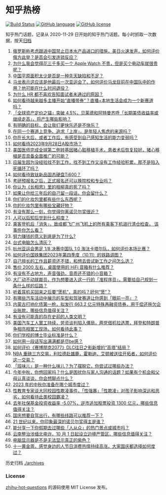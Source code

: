 # 知乎热榜
[![Build Status](https://github.com/ToWeLong/zhihu-hot-questions/workflows/CI/badge.svg)](https://github.com/ToWeLong/zhihu-hot-questions/actions)
[![GitHub language](https://img.shields.io/badge/language-golang-orange.svg)](https://golang.org/)
[![GitHub license](https://img.shields.io/github/license/ToWeLong/zhihu-hot-questions)](https://github.com/ToWeLong/zhihu-hot-questions/blob/main/LICENSE)

知乎热门话题，记录从 2020-11-29 日开始的知乎热门话题。每小时抓取一次数据，按天[归档](./archives)

<!-- BEGIN -->

1. [俄罗斯称考虑跟进中国禁止日本水产品进口的措施，美日火速发声，如何评价俄方此举？是否会引发连锁反应？](https://www.zhihu.com/question/624033423)
1. [为什么我会觉得花三千多买一个 Apple Watch 不贵，但是买个电动车就很贵呢？](https://www.zhihu.com/question/618922342)
1. [中国平原面积太少是否是一种先天缺陷和不足？](https://www.zhihu.com/question/296223711)
1. [马龙表示这应该是他最后一次亚运会了，如何评价马龙目前在中国队中的作用？他可能在什么时间退役？](https://www.zhihu.com/question/623969125)
1. [为什么 HR 都不喜欢告知面试者未通过的原因？](https://www.zhihu.com/question/622555984)
1. [如何看待越来越多主播开始“直播带券”？直播+本地生活会成为一个新赛道吗？](https://www.zhihu.com/question/624048990)
1. [「全球资产定价之锚」突破 4.5%，贝莱德和阿特曼齐呼「长期美债收益率或继续走高」，将产生哪些影响？](https://www.zhihu.com/question/623981120)
1. [有明确的目标，会让我们更快乐还是不快乐？](https://www.zhihu.com/question/623695590)
1. [在同一个赛道上竞争、追求「上岸」，是年轻人焦虑的来源吗？](https://www.zhihu.com/question/623695522)
1. [你在长大后，或者工作后，有感受到自己感知生活的能力变弱吗？](https://www.zhihu.com/question/623695537)
1. [如何看待2023年9月28日A股市场？](https://www.zhihu.com/question/624083637)
1. [美国医师完成全球第二例转基因猪心脏移植手术，患者术后恢复较好，猪心移植是否具备全面推广的可能？](https://www.zhihu.com/question/623577216)
1. [应届生因为没经验找不到工作，找不到工作又没有工作经验积累，那不是陷入死循环了吗？](https://www.zhihu.com/question/623803856)
1. [如何看待致钛新品固态硬盘Ti600？](https://www.zhihu.com/question/623969000)
1. [考研预报名之后，正式报名还可以换院校和专业吗？](https://www.zhihu.com/question/622448967)
1. [你认为《长相思》里的相柳真的死了吗？](https://www.zhihu.com/question/624018907)
1. [如果让你给三年后的自己留一段话，你会留什么？](https://www.zhihu.com/question/623643624)
1. [你们的化妆包里都有些什么东西呢？](https://www.zhihu.com/question/363266392)
1. [你的化妆包里有哪些宝藏好物？](https://www.zhihu.com/question/567806081)
1. [有没有那么一刻，你觉得你离诺贝尔奖很近？](https://www.zhihu.com/question/622723273)
1. [人可以后知后觉到什么程度？](https://www.zhihu.com/question/36760554)
1. [乘客登机后「消失」，致成都飞广州飞机上的所有乘客下机进行清仓检查， 该事件你怎么看？](https://www.zhihu.com/question/623834483)
1. [努力赚钱的意义到底是为了什么?](https://www.zhihu.com/question/619560856)
1. [台式电脑怎么清灰？](https://www.zhihu.com/question/622142319)
1. [杭州亚运会男足 1/8 决赛中国队 1:0 淘汰卡塔尔队，如何评价本场比赛？](https://www.zhihu.com/question/624061597)
1. [如何评价国铁集团2023年第四季度（10.11）的铁路调图？](https://www.zhihu.com/question/622722169)
1. [自己擅长的工作且薪资还不错，和想去尝试新工作之间怎么选？](https://www.zhihu.com/question/622549894)
1. [售价 2000 左右，桌面使用的 HiFi 音箱有什么推荐？](https://www.zhihu.com/question/580819766)
1. [有没有不占地方，声音强劲，音质还不错的小音箱？](https://www.zhihu.com/question/321948865)
1. [大厂动不动就裁员，作为想要进入这一行的「准程序员」，需要给自己规划一条什么样的后路？](https://www.zhihu.com/question/622549904)
1. [听着耳机买回来之后要“煲机”，真的吗？好何“煲”？](https://www.zhihu.com/question/621998756)
1. [有哪些汽车活动中展示的车型和驾驶赛道让你感到「眼前一亮」？](https://www.zhihu.com/question/624022897)
1. [内蒙古打响化债第一枪，拟发行 663.2 亿元特殊再融资债券，用于偿还拖欠企业账款，哪些信息值得关注？](https://www.zhihu.com/question/624007903)
1. [有没有可能真的存在史前的人类文明？](https://www.zhihu.com/question/620112142)
1. [美国汽车工人罢工持续，劳资谈判陷入僵局，两党借机拉选票，拜登和特朗普争相亮相罢工现场，如何看待此事？](https://www.zhihu.com/question/624072927)
1. [你们学校的博士毕业标准是什么？](https://www.zhihu.com/question/573129524)
1. [如何用一段话写出满满都是尽be感？](https://www.zhihu.com/question/621406987)
1. [如何评价《赛博朋克2077》DLC往日之影新增的“高塔”结局？](https://www.zhihu.com/question/623845021)
1. [NBA 重磅三方交易，利拉德赴雄鹿，霍勒迪、艾顿被送往开拓者，如何评价这一交易？](https://www.zhihu.com/question/624114504)
1. [「班味儿」是一种什么味儿？为了摆脱它，你尝试过哪些办法？](https://www.zhihu.com/question/624051851)
1. [今年中秋，你想回家吗？什么是困扰你与家人沟通的话题？如果有个机会和父母认真谈谈，你会想聊点什么？](https://www.zhihu.com/question/621492032)
1. [2023 年的中秋你准备在哪个城市度过？](https://www.zhihu.com/question/617537952)
1. [性教育专家谈大同校园性欺凌事件，「性强暴」「性欺凌」对孩子影响深远和恶劣，如何看待此类校园霸凌？](https://www.zhihu.com/question/623836462)
1. [去年社保基金投资收益率 -5.07%，逆市追加股票投资 1300 亿元，哪些信息值得关注？](https://www.zhihu.com/question/624144391)
1. [国庆想要自驾出行，有哪些线路可以推荐一下？](https://www.zhihu.com/question/620622200)
1. [21 世纪以来，你印象最深的诺贝尔奖得主是谁？](https://www.zhihu.com/question/622723400)
1. [能分享一下你假期去过哪些「人从众」的热门景点或城市吗？](https://www.zhihu.com/question/621725181)
1. [云南整治涉缅北电诈，10 月 1 日起设立边境严管区，哪些信息值得关注？](https://www.zhihu.com/question/623992925)
1. [电脑显示器是不是无法显示真正的紫色？](https://www.zhihu.com/question/623088518)
1. [十一黄金周，感觉身边的人节日消费热情持续高涨，大家国庆都选择如何度过？](https://www.zhihu.com/question/623980740)

<!-- END -->

历史归档 [./archives](./archives)


### License
[zhihu-hot-questions](https://github.com/towelong/zhihu-hot-questions) 的源码使用 MIT License 发布。